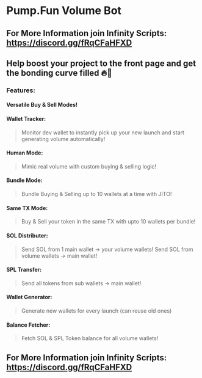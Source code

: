 # Pump.Fun Volume Bot
## For More Information join Infinity Scripts: https://discord.gg/fRqCFaHFXD

## Help boost your project to the front page and get the bonding curve filled 🔥🚀

### Features:

#### Versatile Buy & Sell Modes!

#### Wallet Tracker:
> Monitor dev wallet to instantly pick up your new launch and start generating volume automatically!

#### Human Mode:
> Mimic real volume with custom buying & selling logic!

#### Bundle Mode:
> Bundle Buying & Selling up to 10 wallets at a time with JITO!

#### Same TX Mode:
> Buy & Sell your token in the same TX with upto 10 wallets per bundle!

#### SOL Distributer:
> Send SOL from 1 main wallet -> your volume wallets!
> Send SOL from volume wallets -> main wallet!

#### SPL Transfer:
> Send all tokens from sub wallets -> main wallet!

#### Wallet Generator:
> Generate new wallets for every launch (can reuse old ones)

#### Balance Fetcher:
> Fetch SOL & SPL Token balance for all volume wallets!

## For More Information join Infinity Scripts: https://discord.gg/fRqCFaHFXD
